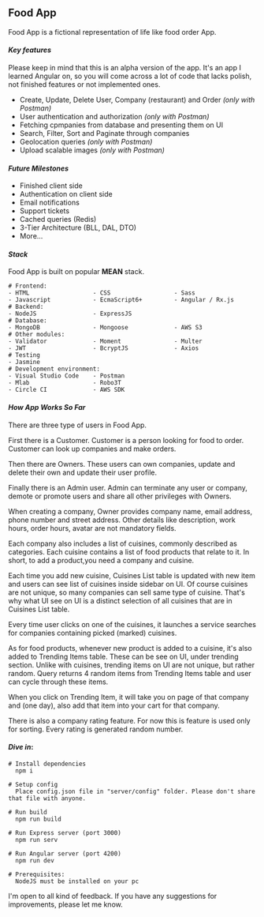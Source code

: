 ## Food App

Food App is a fictional representation of life like food order App. 

#### *Key features*
Please keep in mind that this is an alpha version of the app. It's an app I learned Angular on, so you will come across a lot of
code that lacks polish, not finished features or not implemented ones.
* Create, Update, Delete User, Company (restaurant) and Order *(only with Postman)*
* User authentication and authorization *(only with Postman)*
* Fetching cpmpanies from database and presenting them on UI
* Search, Filter, Sort and Paginate through companies
* Geolocation queries *(only with Postman)*
* Upload scalable images *(only with Postman)*


#### *Future Milestones*
* Finished client side
* Authentication on client side
* Email notifications
* Support tickets
* Cached queries (Redis)
* 3-Tier Architecture (BLL, DAL, DTO)
* More...


#### *Stack*
Food App is built on popular **MEAN** stack.
```
# Frontend:
- HTML                  - CSS                  - Sass
- Javascript            - EcmaScript6+         - Angular / Rx.js
# Backend: 
- NodeJS                - ExpressJS
# Database:
- MongoDB               - Mongoose             - AWS S3
# Other modules:         
- Validator             - Moment               - Multer      
- JWT                   - BcryptJS             - Axios
# Testing
- Jasmine 
# Development environment:
- Visual Studio Code    - Postman
- Mlab                  - Robo3T
- Circle CI             - AWS SDK
``` 

#### *How App Works So Far*
There are three type of users in Food App. 

First there is a Customer. Customer is a person looking for food to order. Customer can look up companies and make orders.

Then there are Owners. These users can own companies, update and delete their own and update their user profile.

Finally there is an Admin user. Admin can terminate any user or company, demote or promote users and share all other privileges
with Owners.


When creating a company, Owner provides company name, email address, phone number and street address. Other details like description,
work hours, order hours, avatar are not mandatory fields. 

Each company also includes a list of cuisines, commonly described as categories. Each cuisine contains a list of food products that
relate to it.
In short, to add a product,you need a company and cuisine.


Each time you add new cuisine, Cuisines List table is updated with new item and users can see list of cuisines inside sidebar on UI.
Of course cuisines are not unique, so many companies can sell same type of cuisine. That's why what UI see on UI is a distinct 
selection of all cuisines that are in Cuisines List table.

Every time user clicks on one of the cuisines, it launches a service searches for companies containing picked (marked) cuisines. 


As for food products, whenever new product is added to a cuisine, it's also added to Trending Items table. These can be see on UI,
under trending section. Unlike with cuisines, trending items on UI are not unique, but rather random. Query returns 4 random items
from Trending Items table and user can cycle through these items.

When you click on Trending Item, it will take you on page of that company and (one day), also add that item into your cart for 
that company.


There is also a company rating feature. For now this is feature is used only for sorting. Every rating is generated random number.


#### *Dive in*:

```
# Install dependencies
  npm i
  
# Setup config
  Place config.json file in "server/config" folder. Please don't share that file with anyone.

# Run build
  npm run build

# Run Express server (port 3000)
  npm run serv

# Run Angular server (port 4200)
  npm run dev

# Prerequisites: 
  NodeJS must be installed on your pc
```

I'm open to all kind of feedback. If you have any suggestions for improvements, please let me know.

